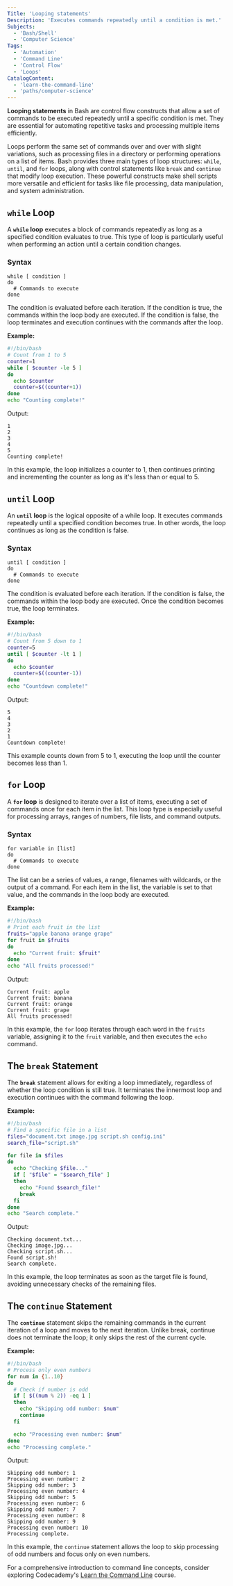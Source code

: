 ```yaml
---
Title: 'Looping statements'
Description: 'Executes commands repeatedly until a condition is met.'
Subjects:
  - 'Bash/Shell'
  - 'Computer Science'
Tags:
  - 'Automation'
  - 'Command Line'
  - 'Control Flow'
  - 'Loops'
CatalogContent:
  - 'learn-the-command-line'
  - 'paths/computer-science'
---
```


**Looping statements** in Bash are control flow constructs that allow a set of commands to be executed repeatedly until a specific condition is met. They are essential for automating repetitive tasks and processing multiple items efficiently.

Loops perform the same set of commands over and over with slight variations, such as processing files in a directory or performing operations on a list of items. Bash provides three main types of loop structures: `while`, `until`, and `for` loops, along with control statements like `break` and `continue` that modify loop execution. These powerful constructs make shell scripts more versatile and efficient for tasks like file processing, data manipulation, and system administration.

## `while` Loop

A **`while` loop** executes a block of commands repeatedly as long as a specified condition evaluates to true. This type of loop is particularly useful when performing an action until a certain condition changes.

### Syntax

```pseudo
while [ condition ]
do
  # Commands to execute
done
```

The condition is evaluated before each iteration. If the condition is true, the commands within the loop body are executed. If the condition is false, the loop terminates and execution continues with the commands after the loop.

**Example:**

```bash
#!/bin/bash
# Count from 1 to 5
counter=1
while [ $counter -le 5 ]
do
  echo $counter
  counter=$((counter+1))
done
echo "Counting complete!"
```

Output:

```shell
1
2
3
4
5
Counting complete!
```

In this example, the loop initializes a counter to 1, then continues printing and incrementing the counter as long as it's less than or equal to 5.

## `until` Loop

An **`until` loop** is the logical opposite of a while loop. It executes commands repeatedly until a specified condition becomes true. In other words, the loop continues as long as the condition is false.

### Syntax

```pseudo
until [ condition ]
do
  # Commands to execute
done
```

The condition is evaluated before each iteration. If the condition is false, the commands within the loop body are executed. Once the condition becomes true, the loop terminates.

**Example:**

```bash
#!/bin/bash
# Count from 5 down to 1
counter=5
until [ $counter -lt 1 ]
do
  echo $counter
  counter=$((counter-1))
done
echo "Countdown complete!"
```

Output:

```shell
5
4
3
2
1
Countdown complete!
```

This example counts down from 5 to 1, executing the loop until the counter becomes less than 1.

## `for` Loop

A **`for` loop** is designed to iterate over a list of items, executing a set of commands once for each item in the list. This loop type is especially useful for processing arrays, ranges of numbers, file lists, and command outputs.

### Syntax

```pseudo
for variable in [list]
do
  # Commands to execute
done
```

The list can be a series of values, a range, filenames with wildcards, or the output of a command. For each item in the list, the variable is set to that value, and the commands in the loop body are executed.

**Example:**

```bash
#!/bin/bash
# Print each fruit in the list
fruits="apple banana orange grape"
for fruit in $fruits
do
  echo "Current fruit: $fruit"
done
echo "All fruits processed!"
```

Output:

```shell
Current fruit: apple
Current fruit: banana
Current fruit: orange
Current fruit: grape
All fruits processed!
```

In this example, the `for` loop iterates through each word in the `fruits` variable, assigning it to the `fruit` variable, and then executes the `echo` command.

## The `break` Statement

The **`break`** statement allows for exiting a loop immediately, regardless of whether the loop condition is still true. It terminates the innermost loop and execution continues with the command following the loop.

**Example:**

```bash
#!/bin/bash
# Find a specific file in a list
files="document.txt image.jpg script.sh config.ini"
search_file="script.sh"

for file in $files
do
  echo "Checking $file..."
  if [ "$file" = "$search_file" ]
  then
    echo "Found $search_file!"
    break
  fi
done
echo "Search complete."
```

Output:

```shell
Checking document.txt...
Checking image.jpg...
Checking script.sh...
Found script.sh!
Search complete.
```

In this example, the loop terminates as soon as the target file is found, avoiding unnecessary checks of the remaining files.

## The `continue` Statement

The **`continue`** statement skips the remaining commands in the current iteration of a loop and moves to the next iteration. Unlike break, continue does not terminate the loop; it only skips the rest of the current cycle.

**Example:**

```bash
#!/bin/bash
# Process only even numbers
for num in {1..10}
do
  # Check if number is odd
  if [ $((num % 2)) -eq 1 ]
  then
    echo "Skipping odd number: $num"
    continue
  fi

  echo "Processing even number: $num"
done
echo "Processing complete."
```

Output:

```shell
Skipping odd number: 1
Processing even number: 2
Skipping odd number: 3
Processing even number: 4
Skipping odd number: 5
Processing even number: 6
Skipping odd number: 7
Processing even number: 8
Skipping odd number: 9
Processing even number: 10
Processing complete.
```

In this example, the `continue` statement allows the loop to skip processing of odd numbers and focus only on even numbers.

For a comprehensive introduction to command line concepts, consider exploring Codecademy's [Learn the Command Line](https://www.codecademy.com/learn/learn-the-command-line) course.
